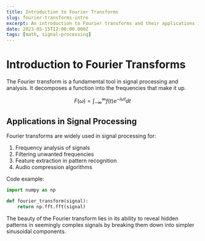 ```yaml
---
title: Introduction to Fourier Transforms
slug: fourier-transforms-intro
excerpt: An introduction to Fourier transforms and their applications in signal processing
date: 2023-05-15T12:00:00.000Z
tags: [math, signal-processing]
---
```


# Introduction to Fourier Transforms

The Fourier transform is a fundamental tool in signal processing and analysis. It decomposes a function into the frequencies that make it up.

$$F(\omega) = \int_{-\infty}^{\infty} f(t)e^{-i\omega t}dt$$

## Applications in Signal Processing

Fourier transforms are widely used in signal processing for:

1. Frequency analysis of signals
2. Filtering unwanted frequencies
3. Feature extraction in pattern recognition
4. Audio compression algorithms

Code example:
```python
import numpy as np

def fourier_transform(signal):
    return np.fft.fft(signal)
```

The beauty of the Fourier transform lies in its ability to reveal hidden patterns in seemingly complex signals by breaking them down into simpler sinusoidal components.
